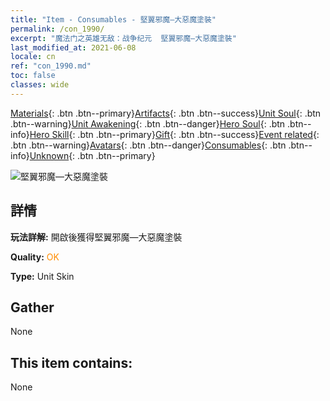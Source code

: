 ```yaml
---
title: "Item - Consumables - 堅翼邪魔—大惡魔塗裝"
permalink: /con_1990/
excerpt: "魔法门之英雄无敌：战争纪元  堅翼邪魔—大惡魔塗裝"
last_modified_at: 2021-06-08
locale: cn
ref: "con_1990.md"
toc: false
classes: wide
---
```

 [Materials](/ItemsCN/){: .btn .btn--primary}[Artifacts](/ItemsCN/Artifacts/){: .btn .btn--success}[Unit Soul](/ItemsCN/UnitSoul/){: .btn .btn--warning}[Unit Awakening](/ItemsCN/UnitAwakening/){: .btn .btn--danger}[Hero Soul](/ItemsCN/HeroSoul/){: .btn .btn--info}[Hero Skill](/ItemsCN/HeroSkill/){: .btn .btn--primary}[Gift](/ItemsCN/Gift/){: .btn .btn--success}[Event related](/ItemsCN/Events/){: .btn .btn--warning}[Avatars](/ItemsCN/Avatars/){: .btn .btn--danger}[Consumables](/ItemsCN/Consumables/){: .btn .btn--info}[Unknown](/ItemsCN/Unknown/){: .btn .btn--primary}

 ![堅翼邪魔—大惡魔塗裝](/images/u/ti_daemopifu.jpg)

## 詳情
 **玩法詳解:** 開啟後獲得堅翼邪魔—大惡魔塗裝

 **Quality:** <span style="color: #FF8C00">OK</span>

 **Type:** Unit Skin

## Gather

  None

## This item contains:

  None

